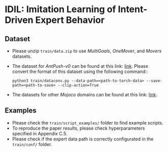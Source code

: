 # IDIL: Imitation Learning of Intent-Driven Expert Behavior

## Dataset
* Please unzip `train/data.zip` to use *MultiGoals*, *OneMover*, and *Movers* datasets.

* The dataset for *AntPush-v0* can be found at this link: [link](https://github.com/id9502/Option-GAIL/tree/main/data/mujoco).
Please convert the format of this dataset using the following command::
  ```
  python3 train/dataconv.py --data-path=<path-to-torch-data> --save-path=<path-to-save> --clip-action=True
  ``` 

* The datasets for other *Mojoco* domains can be found at this link: [link](https://github.com/Div99/IQ-Learn/tree/main/iq_learn/experts).


## Examples
* Please check the `train/script_examples/` folder to find example scripts. 
* To reproduce the paper results, please check hyperparameters specified in Appendix C.5.
* Please check if the expert data path is correctly configurated in the `train/conf/` folder.


